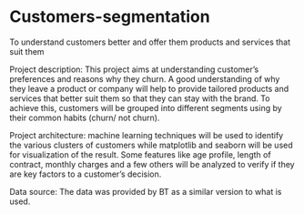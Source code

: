 # Customers-segmentation
To understand customers better and offer them products and services that suit them

Project description: This project aims at understanding customer’s preferences and reasons why they churn. A good understanding of why they leave a product or company will help to provide tailored products and services that better suit them so that they can stay with the brand. To achieve this, customers will be grouped into different segments using by their common habits (churn/ not churn).

Project architecture: machine learning techniques will be used to identify the various clusters of customers while matplotlib and seaborn will be used for visualization of the result. Some features like age profile, length of contract, monthly charges and a few others will be analyzed to verify if they are key factors to a customer’s decision.

Data source: The data was provided by BT as a similar version to what is used.
